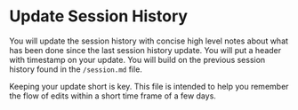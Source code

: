 # Update Session History

You will update the session history with concise high level notes about what has been done since the last 
session history update. You will put a header with timestamp on your update. You will build on the previous session history found in the `/session.md` file.

Keeping your update short is key. This file is intended to help you remember the flow of edits within a short 
time frame of a few days.